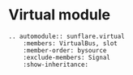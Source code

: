 # Virtual module

```{eval-rst}
.. automodule:: sunflare.virtual
    :members: VirtualBus, slot
    :member-order: bysource
    :exclude-members: Signal
    :show-inheritance:
```
